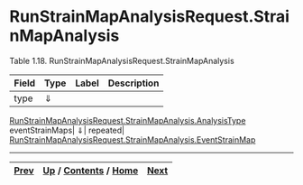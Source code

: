 # RunStrainMapAnalysisRequest.StrainMapAnalysis

Table 1.18. RunStrainMapAnalysisRequest.StrainMapAnalysis

Field| Type| Label| Description  
---|---|---|---  
type| ⇓|  |    
[RunStrainMapAnalysisRequest.StrainMapAnalysis.AnalysisType](ch01s03s23.md
"UpdatePcbModelingPropsRequest.Analysis.AnalysisType")  
eventStrainMaps| ⇓| repeated|  
[RunStrainMapAnalysisRequest.StrainMapAnalysis.EventStrainMap](ch01s03s09s03.md
"RunStrainMapAnalysisRequest.StrainMapAnalysis.EventStrainMap")  
  
  

* * *

[Prev](ch01s03s09.md) | [Up](ch01s03s09.md) / [Contents](index.md) / [Home](../../index.htm)|  [Next](ch01s03s09s03.md)  
---|---|---

